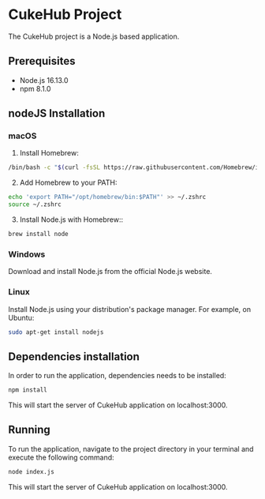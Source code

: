 # CukeHub Project

The CukeHub project is a Node.js based application.

## Prerequisites

- Node.js 16.13.0
- npm 8.1.0

## nodeJS Installation

### macOS

1. Install Homebrew:

```bash
/bin/bash -c "$(curl -fsSL https://raw.githubusercontent.com/Homebrew/install/HEAD/install.sh)"
```

2. Add Homebrew to your PATH:

```bash
echo 'export PATH="/opt/homebrew/bin:$PATH"' >> ~/.zshrc
source ~/.zshrc
```

3. Install Node.js with Homebrew::

```bash
brew install node
```

### Windows

Download and install Node.js from the official Node.js website.

### Linux
Install Node.js using your distribution's package manager. For example, on Ubuntu:
```bash
sudo apt-get install nodejs
```

## Dependencies installation
In order to run the application, dependencies needs to be installed:
```bash
npm install
```
This will start the server of CukeHub application on localhost:3000.

## Running
To run the application, navigate to the project directory in your terminal and execute the following command:
```bash
node index.js
```
This will start the server of CukeHub application on localhost:3000.